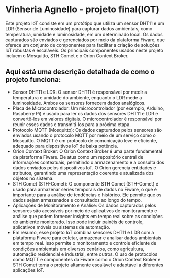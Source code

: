 <h1>Vinheria Agnello - projeto final(IOT)</h1>

<p>Este projeto IoT consiste em um protótipo que utiliza um sensor DHT11 e um LDR (Sensor de Luminosidade) para capturar dados ambientais, como temperatura, umidade e luminosidade, em um determinado local. Os dados capturados são enviados e gerenciados por meio da plataforma Fiware, que oferece um conjunto de componentes para facilitar a criação de soluções IoT robustas e escaláveis. Os principais componentes usados neste projeto incluem o Mosquitto, STH Comet e o Orion Context Broker.</p>

<h2>Aqui está uma descrição detalhada de como o projeto funciona:</h2>
<ul>
    <li>Sensor DHT11 e LDR: O sensor DHT11 é responsável por medir a temperatura e umidade do ambiente, enquanto o LDR mede a luminosidade. Ambos os sensores fornecem dados analógicos.</li>
    <li>Placa de Microcontrolador: Um microcontrolador (por exemplo, Arduino, Raspberry Pi) é usado para ler os dados dos sensores DHT11 e LDR e convertê-los em valores digitais. O microcontrolador é responsável por reunir esses dados e transmiti-los para a próxima etapa.</li>
    <li>Protocolo MQTT (Mosquitto): Os dados capturados pelos sensores são enviados usando o protocolo MQTT por meio de um serviço como o Mosquitto. O MQTT é um protocolo de comunicação leve e eficiente, adequado para dispositivos IoT de baixa potência.</li>
    <li>Orion Context Broker: O Orion Context Broker é uma parte fundamental da plataforma Fiware. Ele atua como um repositório central de informações contextuais, permitindo o armazenamento e a consulta dos dados enviados pelos dispositivos IoT. O Orion gerencia entidades e atributos, garantindo uma representação coerente e atualizada dos objetos no sistema.</li>
    <li>STH Comet (STH-Comet): O componente STH Comet (STH-Comet) é usado para armazenar séries temporais de dados no Fiware, o que é importante para a análise de tendências e histórico. Ele permite que os dados sejam armazenados e consultados ao longo do tempo.</li>
    <li>Aplicações de Monitoramento e Análise: Os dados capturados pelos sensores são acessíveis por meio de aplicativos de monitoramento e análise que podem fornecer insights em tempo real sobre as condições do ambiente monitorado. Isso pode incluir painéis de controle, aplicativos móveis ou sistemas de automação.</li>
    <li>Em resumo, esse projeto IoT combina sensores DHT11 e LDR com a plataforma Fiware para coletar, armazenar e analisar dados ambientais em tempo real. Isso permite o monitoramento e controle eficiente de condições ambientais em diversos cenários, como agricultura, automação residencial e industrial, entre outros. O uso de protocolos como MQTT e componentes da Fiware como o Orion Context Broker e STH Comet torna o projeto altamente escalável e adaptável a diferentes aplicações IoT.</li>
</ul>













